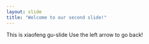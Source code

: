 ```yaml
---
layout: slide
title: "Welcome to our second slide!"
---
```

This is xiaofeng gu-slide 
Use the left arrow to go back!
